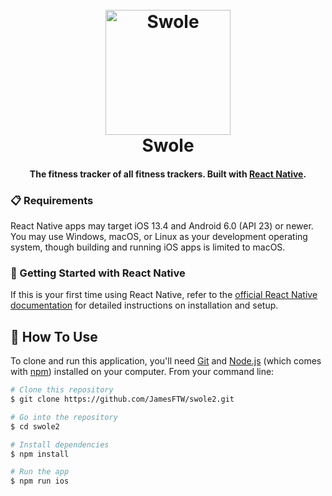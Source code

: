 <h1 align="center">
  <br>
  <img src="https://github.com/JamesFTW/swole2/assets/1907496/0c288dc7-3234-497f-976f-9a014fdcf775" alt="Swole" width="200">
  <br>
  Swole
  <br>
</h1>

<h4 align="center">The fitness tracker of all fitness trackers.  Built with <a href="https://reactnative.dev/" target="_blank">React Native</a>.</h4>

### 📋 Requirements
React Native apps may target iOS 13.4 and Android 6.0 (API 23) or newer. You may use Windows, macOS, or Linux as your development operating system, though building and running iOS apps is limited to macOS.

### 🎉 Getting Started with React Native

If this is your first time using React Native, refer to the [official React Native documentation](https://reactnative.dev/docs/getting-started) for detailed instructions on installation and setup.

## 📖 How To Use

To clone and run this application, you'll need [Git](https://git-scm.com) and [Node.js](https://nodejs.org/en/download/) (which comes with [npm](http://npmjs.com)) installed on your computer. From your command line:

```bash
# Clone this repository
$ git clone https://github.com/JamesFTW/swole2.git

# Go into the repository
$ cd swole2

# Install dependencies
$ npm install

# Run the app
$ npm run ios
